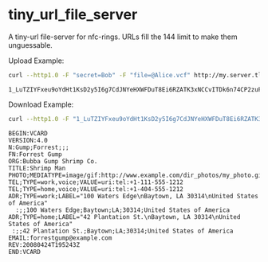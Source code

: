 tiny_url_file_server
====================

A tiny-url file-server for nfc-rings.
URLs fill the 144 limit to make them unguessable.

Upload Example:

```bash
curl --http1.0 -F "secret=Bob" -F "file=@Alice.vcf" http://my.server.tld/h.php 2>/dev/null
```

```
1_LuTZIYFxeu9oYdHt1KsD2y5I6g7CdJNYeHXWFDuT8Ei6RZATK3xNCCvITDk6n74CP2zuF3nNIGUAGvtqy1eaEKTxoeDMmIobKXFp13dJJ8jpDNQcO5ntg
```

Download Example:

```bash
curl --http1.0 -F "1_LuTZIYFxeu9oYdHt1KsD2y5I6g7CdJNYeHXWFDuT8Ei6RZATK3xNCCvITDk6n74CP2zuF3nNIGUAGvtqy1eaEKTxoeDMmIobKXFp13dJJ8jpDNQcO5ntg" http://my.server.tld/h.php
```

```
BEGIN:VCARD
VERSION:4.0
N:Gump;Forrest;;;
FN:Forrest Gump
ORG:Bubba Gump Shrimp Co.
TITLE:Shrimp Man
PHOTO;MEDIATYPE=image/gif:http://www.example.com/dir_photos/my_photo.gif
TEL;TYPE=work,voice;VALUE=uri:tel:+1-111-555-1212
TEL;TYPE=home,voice;VALUE=uri:tel:+1-404-555-1212
ADR;TYPE=work;LABEL="100 Waters Edge\nBaytown, LA 30314\nUnited States of America"
  :;;100 Waters Edge;Baytown;LA;30314;United States of America
ADR;TYPE=home;LABEL="42 Plantation St.\nBaytown, LA 30314\nUnited States of America"
 :;;42 Plantation St.;Baytown;LA;30314;United States of America
EMAIL:forrestgump@example.com
REV:20080424T195243Z
END:VCARD
```

